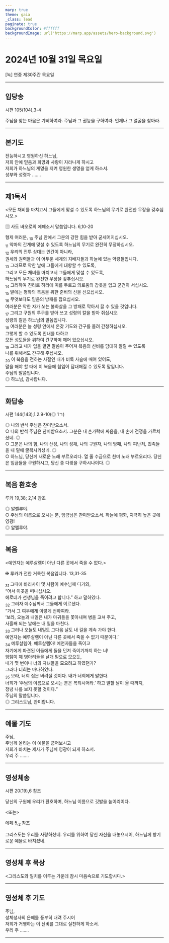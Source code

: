 ```yaml
---
marp: true
theme: gaia
_class: lead
paginate: true
backgroundColor: #ffffff
backgroundImage: url('https://marp.app/assets/hero-background.svg')
---
```


# 2024년 10월 31일 목요일

[녹] 연중 제30주간 목요일  




---

## 입당송

시편 105(104),3-4

주님을 찾는 마음은 기뻐하여라. 주님과 그 권능을 구하여라. 언제나 그 얼굴을 찾아라.  
  


---

## 본기도

전능하시고 영원하신 하느님,  
저희 안에 믿음과 희망과 사랑이 자라나게 하시고  
저희가 하느님의 계명을 지켜 영원한 생명을 얻게 하소서.  
성부와 성령과 …….  
  


---

## 제1독서

<모든 채비를 마치고서 그들에게 맞설 수 있도록 하느님의 무기로 완전한 무장을 갖추십시오.>

▥ 사도 바오로의 에페소서 말씀입니다. 6,10-20

형제 여러분, <sub>10</sub> 주님 안에서 그분의 강한 힘을 받아 굳세어지십시오.  
<sub>11</sub> 악마의 간계에 맞설 수 있도록 하느님의 무기로 완전히 무장하십시오.  
<sub>12</sub> 우리의 전투 상대는 인간이 아니라,  
권세와 권력들과 이 어두운 세계의 지배자들과 하늘에 있는 악령들입니다.  
<sub>13</sub> 그러므로 악한 날에 그들에게 대항할 수 있도록,  
그리고 모든 채비를 마치고서 그들에게 맞설 수 있도록,  
하느님의 무기로 완전한 무장을 갖추십시오.  
<sub>14</sub> 그리하여 진리로 허리에 띠를 두르고 의로움의 갑옷을 입고 굳건히 서십시오.  
<sub>15</sub> 발에는 평화의 복음을 위한 준비의 신을 신으십시오.  
<sub>16</sub> 무엇보다도 믿음의 방패를 잡으십시오.  
여러분은 악한 자가 쏘는 불화살을 그 방패로 막아서 끌 수 있을 것입니다.  
<sub>17</sub> 그리고 구원의 투구를 받아 쓰고 성령의 칼을 받아 쥐십시오.  
성령의 칼은 하느님의 말씀입니다.  
<sub>18</sub> 여러분은 늘 성령 안에서 온갖 기도와 간구를 올려 간청하십시오.  
그렇게 할 수 있도록 인내를 다하고  
모든 성도들을 위하여 간구하며 깨어 있으십시오.  
<sub>19</sub> 그리고 내가 입을 열면 말씀이 주어져 복음의 신비를 담대히 알릴 수 있도록  
나를 위해서도 간구해 주십시오.  
<sub>20</sub> 이 복음을 전하는 사절인 내가 비록 사슬에 매여 있어도,  
말을 해야 할 때에 이 복음에 힘입어 담대해질 수 있도록 말입니다.  
주님의 말씀입니다.  
◎ 하느님, 감사합니다.  
  


---

## 화답송

시편 144(143),1.2.9-10(◎ 1ㄱ)

◎ 나의 반석 주님은 찬미받으소서.  
○ 나의 반석 주님은 찬미받으소서. 그분은 내 손가락에 싸움을, 내 손에 전쟁을 가르치셨네. ◎  
○ 그분은 나의 힘, 나의 산성, 나의 성채, 나의 구원자, 나의 방패, 나의 피난처, 민족들을 내 밑에 굴복시키셨네. ◎  
○ 하느님, 당신께 새로운 노래 부르오리다. 열 줄 수금으로 찬미 노래 부르오리다. 당신은 임금들을 구원하시고, 당신 종 다윗을 구하시나이다. ◎  
  


---

## 복음 환호송

루카 19,38; 2,14 참조

◎ 알렐루야.  
○ 주님의 이름으로 오시는 분, 임금님은 찬미받으소서. 하늘에 평화, 지극히 높은 곳에 영광!  
◎ 알렐루야.  
  


---

## 복음

<예언자는 예루살렘이 아닌 다른 곳에서 죽을 수 없다.>

✠ 루카가 전한 거룩한 복음입니다. 13,31-35

<sub>31</sub> 그때에 바리사이 몇 사람이 예수님께 다가와,  
“어서 이곳을 떠나십시오.  
헤로데가 선생님을 죽이려고 합니다.” 하고 말하였다.  
<sub>32</sub> 그러자 예수님께서 그들에게 이르셨다.  
“가서 그 여우에게 이렇게 전하여라.  
‘보라, 오늘과 내일은 내가 마귀들을 쫓아내며 병을 고쳐 주고,  
사흘째 되는 날에는 내 일을 마친다.  
<sub>33</sub> 그러나 오늘도 내일도 그다음 날도 내 길을 계속 가야 한다.  
예언자는 예루살렘이 아닌 다른 곳에서 죽을 수 없기 때문이다.’  
<sub>34</sub> 예루살렘아, 예루살렘아! 예언자들을 죽이고  
자기에게 파견된 이들에게 돌을 던져 죽이기까지 하는 너!  
암탉이 제 병아리들을 날개 밑으로 모으듯,  
내가 몇 번이나 너의 자녀들을 모으려고 하였던가?  
그러나 너희는 마다하였다.  
<sub>35</sub> 보라, 너희 집은 버려질 것이다. 내가 너희에게 말한다.  
너희가 ‘주님의 이름으로 오시는 분은 복되시어라.’ 하고 말할 날이 올 때까지,  
정녕 나를 보지 못할 것이다.”  
주님의 말씀입니다.  
◎ 그리스도님, 찬미합니다.  
  


---

## 예물 기도

주님,  
주님께 올리는 이 예물을 굽어보시고  
저희가 바치는 제사가 주님께 영광이 되게 하소서.  
우리 주 …….  
  


---

## 영성체송

시편 20(19),6 참조

당신의 구원에 우리가 환호하며, 하느님 이름으로 깃발을 높이리이다.  
  
<또는>  
  
에페 5,<sub>2</sub> 참조  
  
그리스도는 우리를 사랑하셨네. 우리를 위하여 당신 자신을 내놓으시어, 하느님께 향기로운 예물로 바치셨네.  


---

## 영성체 후 묵상

<그리스도와 일치를 이루는 가운데 잠시 마음속으로 기도합시다.>  


---

## 영성체 후 기도

주님,  
성체성사의 은혜를 풍부히 내려 주시어  
저희가 거행하는 이 신비를 그대로 실천하게 하소서.  
우리 주 …….  
  


---